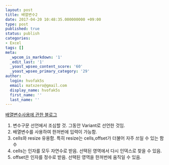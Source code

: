 ```yaml
---
layout: post
title: 배열변수2
date: 2017-04-20 10:48:35.000000000 +09:00
type: post
published: true
status: publish
categories:
- Excel
tags: []
meta:
  _wpcom_is_markdown: '1'
  _edit_last: '1'
  _yoast_wpseo_content_score: '60'
  _yoast_wpseo_primary_category: '29'
author:
  login: hvofak5s
  email: matxzero@gmail.com
  display_name: hvofak5s
  first_name: ''
  last_name: ''
---
```

<p><a href="http://link2me.tistory.com/561" target="_blank">배열변수사용에 관한 블로그</a></p>
<p><script src="https://gist.github.com/nck2/198a6bb070bc8b0a831af5a5bca0ecd6.js"></script></p>
<ol>
<li>변수구문 선언에서 조심할 것. 그동안 Variant로 선언한 것임.</li>
<li>배열변수를 사용하여 한꺼번에 입력이 가능함.</li>
<li>cells와 resize 유용함. 특히 resize는 cells,offset가 더불어 자주 쓰일 수 있는 함수</li>
<li>cells는 인자를 모두 자연수로 받음. 선택된 영역에서 다시 인덱스로 찾을 수 있음.</li>
<li>offset은 인자를 정수로 받음. 선택된 영역을 한꺼번에 움직일 수 있음.</li>
</ol>
